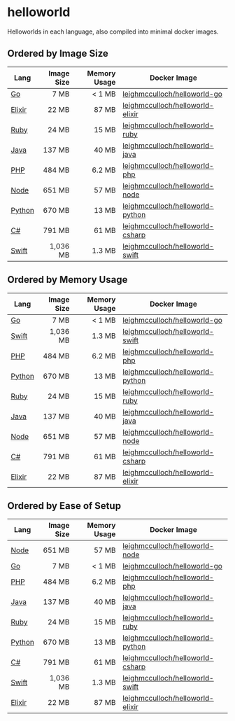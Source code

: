 # helloworld

Helloworlds in each language, also compiled into minimal docker images.

## Ordered by Image Size

| Lang             | Image Size | Memory Usage | Docker Image                                                                                  |
| ---------------- | ----------:| ------------:| --------------------------------------------------------------------------------------------- |
| [Go](go)         | 7 MB       | < 1 MB       | [leighmcculloch/helloworld-go](https://hub.docker.com/r/leighmcculloch/helloworld-go)         |
| [Elixir](elixir) | 22 MB      | 87 MB        | [leighmcculloch/helloworld-elixir](https://hub.docker.com/r/leighmcculloch/helloworld-elixir) |
| [Ruby](ruby)     | 24 MB      | 15 MB        | [leighmcculloch/helloworld-ruby](https://hub.docker.com/r/leighmcculloch/helloworld-ruby)     |
| [Java](java)     | 137 MB     | 40 MB        | [leighmcculloch/helloworld-java](https://hub.docker.com/r/leighmcculloch/helloworld-java)     |
| [PHP](php)       | 484 MB     | 6.2 MB       | [leighmcculloch/helloworld-php](https://hub.docker.com/r/leighmcculloch/helloworld-php)       |
| [Node](node)     | 651 MB     | 57 MB        | [leighmcculloch/helloworld-node](https://hub.docker.com/r/leighmcculloch/helloworld-node)     |
| [Python](python) | 670 MB     | 13 MB        | [leighmcculloch/helloworld-python](https://hub.docker.com/r/leighmcculloch/helloworld-python) |
| [C#](csharp)     | 791 MB     | 61 MB        | [leighmcculloch/helloworld-csharp](https://hub.docker.com/r/leighmcculloch/helloworld-csharp) |
| [Swift](swift)   | 1,036 MB   | 1.3 MB       | [leighmcculloch/helloworld-swift](https://hub.docker.com/r/leighmcculloch/helloworld-swift)   |

## Ordered by Memory Usage

| Lang             | Image Size | Memory Usage | Docker Image                                                                                  |
| ---------------- | ----------:| ------------:| --------------------------------------------------------------------------------------------- |
| [Go](go)         | 7 MB       | < 1 MB       | [leighmcculloch/helloworld-go](https://hub.docker.com/r/leighmcculloch/helloworld-go)         |
| [Swift](swift)   | 1,036 MB   | 1.3 MB       | [leighmcculloch/helloworld-swift](https://hub.docker.com/r/leighmcculloch/helloworld-swift)   |
| [PHP](php)       | 484 MB     | 6.2 MB       | [leighmcculloch/helloworld-php](https://hub.docker.com/r/leighmcculloch/helloworld-php)       |
| [Python](python) | 670 MB     | 13 MB        | [leighmcculloch/helloworld-python](https://hub.docker.com/r/leighmcculloch/helloworld-python) |
| [Ruby](ruby)     | 24 MB      | 15 MB        | [leighmcculloch/helloworld-ruby](https://hub.docker.com/r/leighmcculloch/helloworld-ruby)     |
| [Java](java)     | 137 MB     | 40 MB        | [leighmcculloch/helloworld-java](https://hub.docker.com/r/leighmcculloch/helloworld-java)     |
| [Node](node)     | 651 MB     | 57 MB        | [leighmcculloch/helloworld-node](https://hub.docker.com/r/leighmcculloch/helloworld-node)     |
| [C#](csharp)     | 791 MB     | 61 MB        | [leighmcculloch/helloworld-csharp](https://hub.docker.com/r/leighmcculloch/helloworld-csharp) |
| [Elixir](elixir) | 22 MB      | 87 MB        | [leighmcculloch/helloworld-elixir](https://hub.docker.com/r/leighmcculloch/helloworld-elixir) |

## Ordered by Ease of Setup

| Lang             | Image Size | Memory Usage | Docker Image                                                                                  |
| ---------------- | ----------:| ------------:| --------------------------------------------------------------------------------------------- |
| [Node](node)     | 651 MB     | 57 MB        | [leighmcculloch/helloworld-node](https://hub.docker.com/r/leighmcculloch/helloworld-node)     |
| [Go](go)         | 7 MB       | < 1 MB       | [leighmcculloch/helloworld-go](https://hub.docker.com/r/leighmcculloch/helloworld-go)         |
| [PHP](php)       | 484 MB     | 6.2 MB       | [leighmcculloch/helloworld-php](https://hub.docker.com/r/leighmcculloch/helloworld-php)       |
| [Java](java)     | 137 MB     | 40 MB        | [leighmcculloch/helloworld-java](https://hub.docker.com/r/leighmcculloch/helloworld-java)     |
| [Ruby](ruby)     | 24 MB      | 15 MB        | [leighmcculloch/helloworld-ruby](https://hub.docker.com/r/leighmcculloch/helloworld-ruby)     |
| [Python](python) | 670 MB     | 13 MB        | [leighmcculloch/helloworld-python](https://hub.docker.com/r/leighmcculloch/helloworld-python) |
| [C#](csharp)     | 791 MB     | 61 MB        | [leighmcculloch/helloworld-csharp](https://hub.docker.com/r/leighmcculloch/helloworld-csharp) |
| [Swift](swift)   | 1,036 MB   | 1.3 MB       | [leighmcculloch/helloworld-swift](https://hub.docker.com/r/leighmcculloch/helloworld-swift)   |
| [Elixir](elixir) | 22 MB      | 87 MB        | [leighmcculloch/helloworld-elixir](https://hub.docker.com/r/leighmcculloch/helloworld-elixir) |

